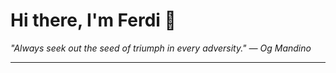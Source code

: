 <h1>Hi there, I'm Ferdi 👋</h1>

<p><em>
  "Always seek out the seed of triumph in every adversity." — Og Mandino
</em></p>

---
